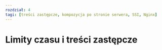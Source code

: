 ```yaml
---
rozdział: 4
tagi: [treści zastępcze, kompozycja po stronie serwera, SSI, Nginx]
---
```


# Limity czasu i treści zastępcze